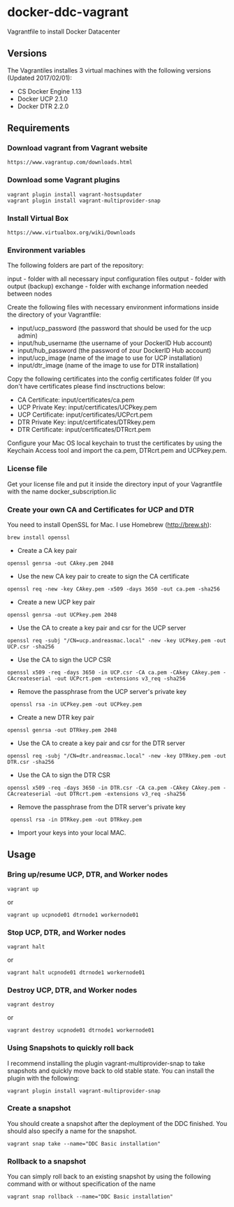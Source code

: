 # docker-ddc-vagrant
Vagrantfile to install Docker Datacenter

## Versions

The Vagrantiles installes 3 virtual machines with the following versions (Updated 2017/02/01):

 * CS Docker Engine 1.13
 * Docker UCP 2.1.0
 * Docker DTR 2.2.0

## Requirements

### Download vagrant from Vagrant website

```
https://www.vagrantup.com/downloads.html
```

### Download some Vagrant plugins

```
vagrant plugin install vagrant-hostsupdater
vagrant plugin install vagrant-multiprovider-snap
```

### Install Virtual Box

```
https://www.virtualbox.org/wiki/Downloads
```

### Environment variables

The following folders are part of the repository:

input - folder with all necessary input configuration files
output - folder with output (backup)
exchange - folder with exchange information needed between nodes

Create the following files with necessary environment informations inside the directory of your Vagrantfile:

* input/ucp_password (the password that should be used for the ucp admin)
* input/hub_username (the username of your DockerID Hub account)
* input/hub_password (the password of zour DockerID Hub account)
* input/ucp_image (name of the image to use for UCP installation)
* input/dtr_image (name of the image to use for DTR installation)

Copy the following certificates into the config certificates folder (If you don't have certificates please find insctructions below:

* CA Certificate: input/certificates/ca.pem
* UCP Private Key: input/certificates/UCPkey.pem
* UCP Certificate: input/certificates/UCPcrt.pem
* DTR Private Key: input/certificates/DTRkey.pem
* DTR Certificate: input/certificates/DTRcrt.pem

Configure your Mac OS local keychain to trust the certificates by using the Keychain Access tool and import the ca.pem, DTRcrt.pem and UCPkey.pem. 

### License file

Get your license file and put it inside the directory input of your Vagrantfile with the name docker_subscription.lic

### Create your own CA and Certificates for UCP and DTR

You need to install OpenSSL for Mac. I use Homebrew (http://brew.sh):

```
brew install openssl
```

* Create a CA key pair

```
openssl genrsa -out CAkey.pem 2048
```

* Use the new CA key pair to create to sign the CA certificate

```
openssl req -new -key CAkey.pem -x509 -days 3650 -out ca.pem -sha256
```

* Create a new UCP key pair

```
openssl genrsa -out UCPkey.pem 2048
```

* Use the CA to create a key pair and csr for the UCP server

```
openssl req -subj "/CN=ucp.andreasmac.local" -new -key UCPkey.pem -out UCP.csr -sha256
```

* Use the CA to sign the UCP CSR

```
openssl x509 -req -days 3650 -in UCP.csr -CA ca.pem -CAkey CAkey.pem -CAcreateserial -out UCPcrt.pem -extensions v3_req -sha256
```

* Remove the passphrase from the UCP server's private key

```
 openssl rsa -in UCPkey.pem -out UCPkey.pem
```

* Create a new DTR key pair

```
openssl genrsa -out DTRkey.pem 2048
```

* Use the CA to create a key pair and csr for the DTR server

```
openssl req -subj "/CN=dtr.andreasmac.local" -new -key DTRkey.pem -out DTR.csr -sha256
```

* Use the CA to sign the DTR CSR

```
openssl x509 -req -days 3650 -in DTR.csr -CA ca.pem -CAkey CAkey.pem -CAcreateserial -out DTRcrt.pem -extensions v3_req -sha256
```

* Remove the passphrase from the DTR server's private key

```
 openssl rsa -in DTRkey.pem -out DTRkey.pem
```

* Import your keys into your local MAC.

## Usage

### Bring up/resume UCP, DTR, and Worker nodes

```
vagrant up
```
or

```
vagrant up ucpnode01 dtrnode1 workernode01
```

### Stop UCP, DTR, and Worker nodes

```
vagrant halt
```
or

```
vagrant halt ucpnode01 dtrnode1 workernode01
```
### Destroy UCP, DTR, and Worker nodes

```
vagrant destroy
```
or

```
vagrant destroy ucpnode01 dtrnode1 workernode01
```
### Using Snapshots to quickly roll back

I recommend installing the plugin vagrant-multiprovider-snap to take snapshots and quickly move back to old stable state. You can install the plugin with the following:

```
vagrant plugin install vagrant-multiprovider-snap
```

### Create a snapshot

You should create a snapshot after the deployment of the DDC finished. You should also specify a name for the snapshot.

```
vagrant snap take --name="DDC Basic installation"
```

### Rollback to a snapshot

You can simply roll back to an existing snapshot by using the following command with or without specification of the name

```
vagrant snap rollback --name="DDC Basic installation"
```

